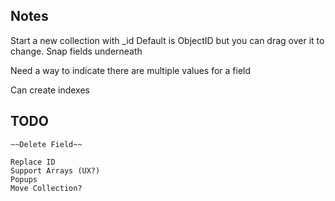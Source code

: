 Notes
--------

Start a new collection with _id
Default is ObjectID but you can drag over it to change.
Snap fields underneath

Need a way to indicate there are multiple values for a field

Can create indexes


TODO
----------

~~~Delete Collection~~
~~Delete Field~~

Replace ID
Support Arrays (UX?)
Popups
Move Collection?


